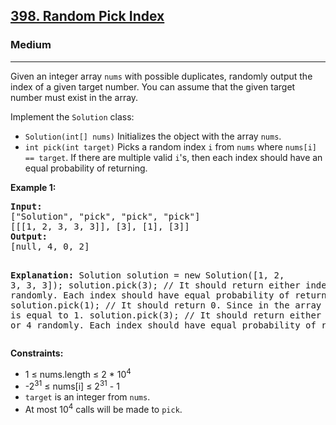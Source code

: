 <h2><a href="https://leetcode.com/problems/random-pick-index">398. Random Pick Index</a></h2>
<h3>Medium</h3>
<hr>
<p>Given an integer array <code>nums</code> with possible duplicates, randomly output the index of a given target number. You can assume that the given target number must exist in the array.</p>

<p>Implement the <code>Solution</code> class:</p>
<ul>
  <li><code>Solution(int[] nums)</code> Initializes the object with the array <code>nums</code>.</li>
  <li><code>int pick(int target)</code> Picks a random index <code>i</code> from <code>nums</code> where <code>nums[i] == target</code>. If there are multiple valid <code>i</code>'s, then each index should have an equal probability of returning.</li>
</ul>

<p><strong>Example 1:</strong></p>
<pre>
<strong>Input:</strong>
["Solution", "pick", "pick", "pick"]
[[[1, 2, 3, 3, 3]], [3], [1], [3]]
<strong>Output:</strong>
[null, 4, 0, 2]

<strong>Explanation:</strong>
Solution solution = new Solution([1, 2, 3, 3, 3]);
solution.pick(3); // It should return either index 2, 3, or 4 randomly. Each index should have equal probability of returning.
solution.pick(1); // It should return 0. Since in the array only nums[0] is equal to 1.
solution.pick(3); // It should return either index 2, 3, or 4 randomly. Each index should have equal probability of returning.
</pre>

<p><strong>Constraints:</strong></p>
<ul>
  <li>1 ≤ nums.length ≤ 2 * 10<sup>4</sup></li>
  <li>-2<sup>31</sup> ≤ nums[i] ≤ 2<sup>31</sup> - 1</li>
  <li><code>target</code> is an integer from <code>nums</code>.</li>
  <li>At most 10<sup>4</sup> calls will be made to <code>pick</code>.</li>
</ul>
